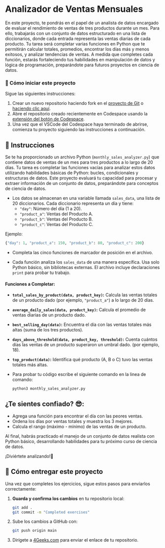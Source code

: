 # Analizador de Ventas Mensuales

En este proyecto, te pondrás en el papel de un analista de datos encargado de evaluar el rendimiento de ventas de tres productos durante un mes. Para ello, trabajarás con un conjunto de datos estructurado en una lista de diccionarios, donde cada entrada representa las ventas diarias de cada producto. Tu tarea será completar varias funciones en Python que te permitirán calcular totales, promedios, encontrar los días más y menos exitosos, y analizar tendencias de ventas. A medida que completes cada función, estarás fortaleciendo tus habilidades en manipulación de datos y lógica de programación, preparándote para futuros proyectos en ciencia de datos.

<onlyfor saas="false" withBanner="false">
  
### 🌱 Cómo iniciar este proyecto

Sigue las siguientes instrucciones:

1. Crear un nuevo repositorio haciendo fork en el [proyecto de Git](https://github.com/4GeeksAcademy/monthly-sales-analyzer-project) o [haciendo clic aquí](https://github.com/4GeeksAcademy/monthly-sales-analyzer-project/fork).
2. Abre el repositorio creado recientemente en Codespace usando la [extensión del botón de Codespace](https://docs.github.com/en/codespaces/developing-in-codespaces/creating-a-codespace-for-a-repository#creating-a-codespace-for-a-repository).
3. Una vez que el VSCode del Codespace haya terminado de abrirse, comienza tu proyecto siguiendo las instrucciones a continuación.

</onlyfor>


## 📝 Instrucciones

Se te ha proporcionado un archivo Python (`monthly_sales_analyzer.py`) que contiene datos de ventas de un mes para tres productos a lo largo de 20 días. Tu tarea es completar las funciones vacías para analizar estos datos utilizando habilidades básicas de Python: bucles, condicionales y estructuras de datos. Este proyecto evaluará tu capacidad para procesar y extraer información de un conjunto de datos, preparándote para conceptos de ciencia de datos.


- Los datos se almacenan en una variable llamada `sales_data`, una lista de 20 diccionarios. Cada diccionario representa un día y tiene:
    - `"day"`: Número del día (1 a 20).
    - `"product_a"`: Ventas del Producto A.
    - `"product_b"`: Ventas del Producto B.
    - `"product_c"`: Ventas del Producto C.

Ejemplo: 

```python
{"day": 1, "product_a": 150, "product_b": 80, "product_c": 200}
```

- Completa las cinco funciones de marcador de posición en el archivo. 

- Cada función analiza los `sales_data` de una manera específica. Usa solo Python básico, sin bibliotecas externas. El archivo incluye declaraciones `print` para probar tu trabajo.

#### Funciones a Completar:  
- **`total_sales_by_product(data, product_key)`:** Calcula las ventas totales de un producto dado (por ejemplo, `"product_a"`) a lo largo de 20 días.


- **`average_daily_sales(data, product_key)`:** Calcula el promedio de ventas diarias de un producto dado.


- **`best_selling_day(data)`:** Encuentra el día con las ventas totales más altas (suma de los tres productos).

- **`days_above_threshold(data, product_key, threshold)`:** Cuenta cuántos días las ventas de un producto superaron un umbral dado. (por ejemplo, 18).

- **`top_product(data)`:** Identifica qué producto (A, B o C) tuvo las ventas totales más altas.

- Para probar tu código escribe el siguiente comando en la linea de comando:

    ```bash 
    python3 monthly_sales_analyzer.py

## ¿Te sientes confiado? 😎:  
- Agrega una función para encontrar el día con las peores ventas.
- Ordena los días por ventas totales y muestra los 3 mejores.
- Calcula el rango (máximo - mínimo) de las ventas de un producto.

  
Al final, habrás practicado el manejo de un conjunto de datos realista con Python básico, desarrollando habilidades para tu próximo curso de ciencia de datos. 

¡Diviértete analizando!🚀


## 🚛 Cómo entregar este proyecto

Una vez que completes los ejercicios, sigue estos pasos para enviarlos correctamente:  

1. **Guarda y confirma los cambios** en tu repositorio local:  

   ```sh
   git add .
   git commit -m "Completed exercises"
   ```
2. Sube los cambios a GitHub con:

    ```sh
    git push origin main
    ```
3. Dirígete a [4Geeks.com](https://4geeks.com) para enviar el enlace de tu repositorio.
